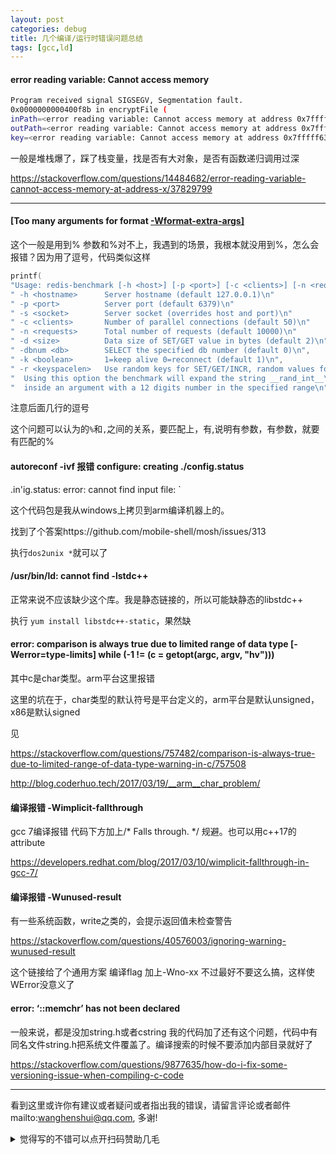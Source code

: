 ```yaml
---
layout: post
categories: debug
title: 几个编译/运行时错误问题总结
tags: [gcc,ld]
---
```


  

#### error reading variable: Cannot access memory

```bash
Program received signal SIGSEGV, Segmentation fault.
0x0000000000400f8b in encryptFile (
inPath=<error reading variable: Cannot access memory at address 0x7fffff63a0f8>, 
outPath=<error reading variable: Cannot access memory at address 0x7fffff63a0f0>, 
key=<error reading variable: Cannot access memory at address 0x7fffff63a0e8>) at 
```

一般是堆栈爆了，踩了栈变量，找是否有大对象，是否有函数递归调用过深

https://stackoverflow.com/questions/14484682/error-reading-variable-cannot-access-memory-at-address-x/37829799

---

#### [Too many arguments for format [-Wformat-extra-args\]](https://stackoverflow.com/questions/40443232/too-many-arguments-for-format-wformat-extra-args)

这个一般是用到% 参数和%对不上，我遇到的场景，我根本就没用到%，怎么会报错？因为用了逗号，代码类似这样

```c
printf(
"Usage: redis-benchmark [-h <host>] [-p <port>] [-c <clients>] [-n <requests]> [-k <boolean>]\n\n"
" -h <hostname>      Server hostname (default 127.0.0.1)\n"
" -p <port>          Server port (default 6379)\n"
" -s <socket>        Server socket (overrides host and port)\n"
" -c <clients>       Number of parallel connections (default 50)\n"
" -n <requests>      Total number of requests (default 10000)\n"
" -d <size>          Data size of SET/GET value in bytes (default 2)\n"
" -dbnum <db>        SELECT the specified db number (default 0)\n",
" -k <boolean>       1=keep alive 0=reconnect (default 1)\n",
" -r <keyspacelen>   Use random keys for SET/GET/INCR, random values for SADD\n",
"  Using this option the benchmark will expand the string __rand_int__\n",
"  inside an argument with a 12 digits number in the specified range\n");
```

注意后面几行的逗号

这个问题可以认为的`%`和`,`之间的关系，要匹配上，有,说明有参数，有参数，就要有匹配的%





#### autoreconf -ivf 报错  configure: creating ./config.status

.in'ig.status: error: cannot find input file: `

这个代码包是我从windows上拷贝到arm编译机器上的。

找到了个答案https://github.com/mobile-shell/mosh/issues/313

执行`dos2unix *`就可以了



#### /usr/bin/ld: cannot find -lstdc++

正常来说不应该缺少这个库。我是静态链接的，所以可能缺静态的libstdc++

执行 `yum install libstdc++-static`，果然缺



#### error: comparison is always true due to limited range of data type [-Werror=type-limits]              while (-1 != (c = getopt(argc, argv, "hv")))

其中c是char类型。arm平台这里报错

这里的坑在于，char类型的默认符号是平台定义的，arm平台是默认unsigned，x86是默认signed



见

https://stackoverflow.com/questions/757482/comparison-is-always-true-due-to-limited-range-of-data-type-warning-in-c/757508

http://blog.coderhuo.tech/2017/03/19/__arm__char_problem/



#### 编译报错 -Wimplicit-fallthrough 

gcc 7编译报错 代码下方加上/* Falls through. */ 规避。也可以用c++17的attribute

https://developers.redhat.com/blog/2017/03/10/wimplicit-fallthrough-in-gcc-7/



#### 编译报错 -Wunused-result

有一些系统函数，write之类的，会提示返回值未检查警告

https://stackoverflow.com/questions/40576003/ignoring-warning-wunused-result

这个链接给了个通用方案 编译flag 加上-Wno-xx 不过最好不要这么搞，这样使WError没意义了



####  error: ‘::memchr’ has not been declared

一般来说，都是没加string.h或者cstring 我的代码加了还有这个问题，代码中有同名文件string.h把系统文件覆盖了。编译搜索的时候不要添加内部目录就好了

https://stackoverflow.com/questions/9877635/how-do-i-fix-some-versioning-issue-when-compiling-c-code

---

看到这里或许你有建议或者疑问或者指出我的错误，请留言评论或者邮件mailto:wanghenshui@qq.com, 多谢! 
<details>
<summary>觉得写的不错可以点开扫码赞助几毛</summary>
<img src="https://wanghenshui.github.io/assets/wepay.png" alt="微信转账">
</details>